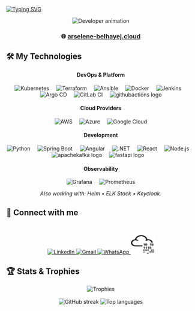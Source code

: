 [![Typing SVG](https://readme-typing-svg.demolab.com?font=Arial&weight=600&size=40&duration=4500&pause=&multiline=true&width=800&height=90&lines=%24+whoami;Arselene+Belhayej)](https://git.io/typing-svg)
<div align="center">
  <img height="200" src="https://mir-s3-cdn-cf.behance.net/project_modules/source/06f21a161921919.63cd7887d0a70.gif" alt="Developer animation" />
<h3 align="center">
  🌐&nbsp;<a href="https://arselene-belhayej.cloud" target="_blank" rel="noopener noreferrer"><strong>arselene-belhayej.cloud</strong></a>
</h3>
</div>
<h2 align="left">🛠️ My Technologies</h2>
<h4 align="center">DevOps & Platform</h4>
<p align="center">
  <img src="https://cdn.jsdelivr.net/gh/devicons/devicon/icons/kubernetes/kubernetes-plain.svg" height="60" alt="Kubernetes"/>
  <img width="11"/>
  <img src="https://cdn.jsdelivr.net/gh/devicons/devicon/icons/terraform/terraform-original.svg" height="60" alt="Terraform"/>
  <img width="11"/>
  <img src="https://cdn.jsdelivr.net/gh/devicons/devicon/icons/ansible/ansible-original.svg" height="60" alt="Ansible"/>
  <img width="11"/>
  <img src="https://cdn.jsdelivr.net/gh/devicons/devicon/icons/docker/docker-original.svg" height="60" alt="Docker"/>
  <img width="11"/>
  <img src="https://cdn.jsdelivr.net/gh/devicons/devicon/icons/jenkins/jenkins-original.svg" height="60" alt="Jenkins"/>
  <img width="11"/>
  <img src="https://cdn.jsdelivr.net/gh/devicons/devicon/icons/argocd/argocd-original.svg" height="60" alt="Argo CD"/>
  <img width="11"/>
  <img src="https://cdn.jsdelivr.net/gh/devicons/devicon/icons/gitlab/gitlab-original.svg" height="60" alt="GitLab CI"/>
  <img width="11"/>
  <img src="https://skillicons.dev/icons?i=githubactions" height="60" alt="githubactions logo" />
</p>

<!-- Cloud -->
<h4 align="center">Cloud Providers</h4>
<p align="center">
  <img src="https://skillicons.dev/icons?i=aws" height="60" alt="AWS"/>
  <img width="11"/>
  <img src="https://cdn.jsdelivr.net/gh/devicons/devicon/icons/azure/azure-original.svg" height="60" alt="Azure"/>
  <img width="11"/>
  <img src="https://cdn.jsdelivr.net/gh/devicons/devicon/icons/googlecloud/googlecloud-original.svg" height="60" alt="Google Cloud"/>
</p>

<!-- Development -->
<h4 align="center">Development</h4>
<p align="center">
  <img src="https://skillicons.dev/icons?i=py" height="60" alt="Python"/>
  <img width="11"/>
  <img src="https://cdn.jsdelivr.net/gh/devicons/devicon/icons/spring/spring-original.svg" height="60" alt="Spring Boot"/>
  <img width="11"/>
  <img src="https://cdn.jsdelivr.net/gh/devicons/devicon/icons/angularjs/angularjs-original.svg" height="60" alt="Angular"/>
  <img width="11"/>
  <img src="https://cdn.jsdelivr.net/gh/devicons/devicon/icons/dot-net/dot-net-original.svg" height="60" alt=".NET"/>
  <img width="11"/>
  <img src="https://cdn.jsdelivr.net/gh/devicons/devicon/icons/react/react-original.svg" height="60" alt="React"/>
  <img width="11"/>
  <img src="https://cdn.jsdelivr.net/gh/devicons/devicon/icons/nodejs/nodejs-plain-wordmark.svg" height="60" alt="Node.js"/>
  <img width="11" />
  <img src="https://skillicons.dev/icons?i=kafka" height="60" alt="apachekafka logo"  />
  <img width="11" />
  <img src="https://cdn.jsdelivr.net/gh/devicons/devicon/icons/fastapi/fastapi-original.svg" height="60" alt="fastapi logo"  />
  <img width="11" />
</p>

<h4 align="center">Observability</h4>
<p align="center">
  <img src="https://cdn.jsdelivr.net/gh/devicons/devicon/icons/grafana/grafana-original.svg" height="60" alt="Grafana"/>
  <img width="11"/>
  <img src="https://cdn.jsdelivr.net/gh/devicons/devicon/icons/prometheus/prometheus-original.svg" height="60" alt="Prometheus"/>
</p>

<p align="center">
  <i>Also working with: Helm • ELK Stack • Keycloak.</i>
</p>
<h2 align="left">🤝 Connect with me</h2>
<br/>
<p align="center">
  <a href="https://linkedin.com/in/arselenebelhayej" target="_blank" title="LinkedIn">
    <img src="https://raw.githubusercontent.com/maurodesouza/profile-readme-generator/master/src/assets/icons/social/linkedin/default.svg" width="62" height="50" alt="LinkedIn"/>
  </a>
  <a href="mailto:arselenebelhayej1@gmail.com" target="_blank" title="Email">
    <img src="https://raw.githubusercontent.com/maurodesouza/profile-readme-generator/master/src/assets/icons/social/gmail/default.svg" width="62" height="50" alt="Gmail"/>
  </a>
  <a href="https://wa.me/21692558898" target="_blank" title="WhatsApp">
    <img src="https://raw.githubusercontent.com/maurodesouza/profile-readme-generator/master/src/assets/icons/social/whatsapp/default.svg" width="62" height="50" alt="WhatsApp"/>
  </a>
   <a href="https://tryhackme.com/p/ArseleneBelhayej" target="_blank">
    <img src="https://raw.githubusercontent.com/maurodesouza/profile-readme-generator/master/src/assets/icons/social/tryhackme/default.svg" width="62" height="50" alt="tryhackme logo"  />
  </a>
</p>

<h2 align="left">🏆 Stats & Trophies</h2>
<!-- ======================== -->
<div align="center">
  
  <img src="https://github-profile-trophy.vercel.app?username=ArsaleneBelhayej&theme=dark_lover&column=-1&row=1&margin-w=8&margin-h=8&no-bg=false&no-frame=false&order=4" height="250" alt="Trophies"/>
</div>
<br/>
<div align="center">
  <img src="https://streak-stats.demolab.com?user=ArsaleneBelhayej&locale=en&mode=daily&theme=merko&hide_border=false&border_radius=5&order=3" height="150" alt="GitHub streak"/>   
  <img src="https://github-readme-stats.vercel.app/api/top-langs?username=ArsaleneBelhayej&locale=en&hide_title=false&layout=compact&card_width=320&langs_count=5&theme=merko&hide_border=false" height="150" alt="Top languages"/>
</div>
<br/>

